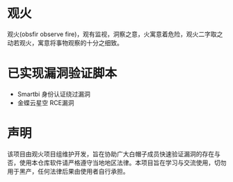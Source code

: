 # 观火
观火(obsfir observe fire)，观有监视，洞察之意，火寓意着危险，观火二字取之动若观火，寓意将事物观察的十分之细致。

# 已实现漏洞验证脚本

- Smartbi 身份认证绕过漏洞
- 金蝶云星空 RCE漏洞

# 声明
该项目由观火项目组维护开发，旨在协助广大白帽子成员快速验证漏洞的存在与否，使用本仓库软件请严格遵守当地地区法律。本项目旨在学习与交流使用，切勿用于黑产，任何法律后果由使用者自行承担。

